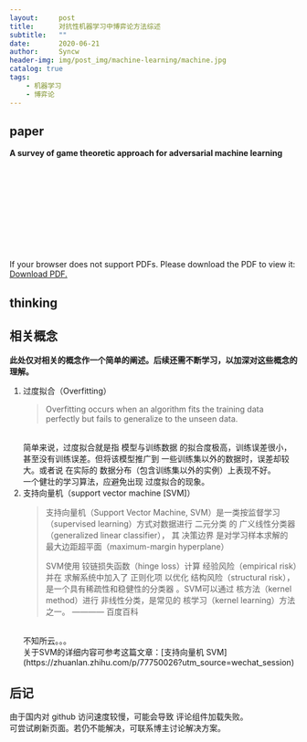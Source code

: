 ```yaml
---
layout:     post
title:      对抗性机器学习中博弈论方法综述
subtitle:   ""
date:       2020-06-21
author:     Syncw
header-img: img/post_img/machine-learning/machine.jpg
catalog: true
tags:
    - 机器学习
    - 博弈论
---
```


## paper 

<b>A survey of game theoretic approach for adversarial machine learning</b>

<object data="https://www.syncw.work/img/post_img/machine-learning/paper01/paper.pdf" type="application/pdf" width="750px" height="750px">
    <embed src="https://www.syncw.work/img/post_img/machine-learning/paper01/paper.pdf" type="application/pdf">
        <p>If your browser does not support PDFs. Please download the PDF to view it: <a href="https://www.syncw.work/img/post_img/machine-learning/paper01/paper.pdf">Download PDF.</a></p>
    </embed>
</object>

## thinking



## 相关概念
<b>此处仅对相关的概念作一个简单的阐述。后续还需不断学习，以加深对这些概念的理解。</b>
<br>
1. 过度拟合（Overfitting）
	> Overfitting occurs when an algorithm fits the training data perfectly but fails to generalize to the unseen data.
	<br>
	简单来说，过度拟合就是指 模型与训练数据 的拟合度极高，训练误差很小，甚至没有训练误差。但将该模型推广到 一些训练集以外的数据时，误差却较大。或者说  在实际的 数据分布（包含训练集以外的实例）上表现不好。
	<br>
	一个健壮的学习算法，应避免出现 过度拟合的现象。
	<br>
2. 支持向量机（support vector machine [SVM]）
	> 支持向量机（Support Vector Machine, SVM）是一类按监督学习（supervised learning）方式对数据进行 二元分类 的 广义线性分类器（generalized linear classifier）， 其 决策边界 是对学习样本求解的 最大边距超平面（maximum-margin hyperplane） 
	> 
	> SVM使用 铰链损失函数（hinge loss）计算 经验风险（empirical risk）并在 求解系统中加入了  正则化项   以优化  结构风险（structural risk），是一个具有稀疏性和稳健性的分类器 。SVM可以通过  核方法（kernel method）进行 非线性分类，是常见的 核学习（kernel learning）方法之一。   ———— 百度百科
	<br>
	不知所云。。。
	<br>
	关于SVM的详细内容可参考这篇文章：[支持向量机 SVM](https://zhuanlan.zhihu.com/p/77750026?utm_source=wechat_session)




## 后记

由于国内对 github 访问速度较慢，可能会导致 评论组件加载失败。<br>
可尝试刷新页面。若仍不能解决，可联系博主讨论解决方案。


